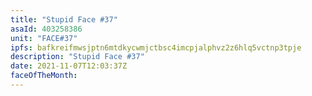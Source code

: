 ```yaml
---
title: "Stupid Face #37"
asaId: 403258386
unit: "FACE#37"
ipfs: bafkreifmwsjptn6mtdkycwmjctbsc4imcpjalphvz2z6hlq5vctnp3tpje
description: "Stupid Face #37"
date: 2021-11-07T12:03:37Z
faceOfTheMonth:
---
```


